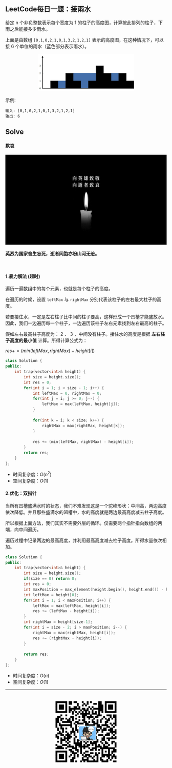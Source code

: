 ## LeetCode每日一题：接雨水

给定 n 个非负整数表示每个宽度为 1 的柱子的高度图，计算按此排列的柱子，下雨之后能接多少雨水。

上面是由数组 `[0,1,0,2,1,0,1,3,2,1,2,1]` 表示的高度图，在这种情况下，可以接 6 个单位的雨水（蓝色部分表示雨水）。

<div align="center">
    <img width="300px" src="https://github.com/RunCoderHang/LeetCode-Notes/blob/master/image/rainwatertrap.png"></img>
</div>


示例:

```
输入: [0,1,0,2,1,0,1,3,2,1,2,1]
输出: 6
```


## Solve

#### 默哀

<div align="center">
    <img width="661px" src="https://github.com/RunCoderHang/LeetCode-Notes/blob/master/image/silence-tribute.jpg"></img>
</div>

**英烈为国家舍生忘死，逝者同胞亦盼山河无恙。**

<br>

#### 1.暴力解法 (超时)

遍历一遍数组中的每个元素，也就是每个柱子的高度。

在遍历的时候，设置 `leftMax` 与 `rightMax` 分别代表该柱子的左右最大柱子的高度。

若要接住水，一定是左右柱子比中间的柱子要高，这样形成一个凹槽才能盛放水。因此，我们一边遍历每一个柱子，一边遍历该柱子左右元素找到左右最高的柱子。

假如左右最高柱子高度为： 2 、 3 ，中间没有柱子。接住水的高度是根据 **左右柱子高度的最小值** 计算。所得计算公式为：

$res += (min(leftMax, rightMax) - height[i])$

```c++
class Solution {
public:
    int trap(vector<int>& height) {
        int size = height.size();
        int res = 0;
        for(int i = 1; i < size - 1; i++) {
            int leftMax = 0, rightMax = 0;
            for(int j = i; j >= 0; j--) {
                leftMax = max(leftMax, height[j]);
            }

            for(int k = i; k < size; k++) {
                rightMax = max(rightMax, height[k]);
            }

            res += (min(leftMax, rightMax) - height[i]);
        }
        return res;
    }
};
```

* 时间复杂度：$O(n^2)$
* 空间复杂度：$O(1)$


#### 2.优化：双指针

当所有凹槽盛满水时的状态，我们不难发现这是一个驼峰形状：中间高，两边高度依次降低。并且那些盛满水的凹槽中，水的高度就是两边最高高度减去柱子高度。

所以根据上面方法，我们其实不需要外层的循环。仅需要两个指针指向数组的两端，向中间遍历。

遍历过程中记录两边的最高高度，并利用最高高度减去柱子高度。所得水量依次相加。

```c++
class Solution {
public:
    int trap(vector<int>& height) {
        int size = height.size();
        if(size == 0) return 0;
        int res = 0;
        int maxPosition = max_element(height.begin(), height.end()) - height.begin();
        int leftMax = height[0];
        for(int i = 1; i < maxPosition; i++) {
            leftMax = max(leftMax, height[i]);
            res += (leftMax - height[i]);
        }
        int rightMax = height[size-1];
        for(int i = size - 2; i > maxPosition; i--) {
            rightMax = max(rightMax, height[i]);
            res += (rightMax - height[i]);
        }
        
        return res;
    }
};
```

* 时间复杂度：$O(n)$
* 空间复杂度：$O(1)$

<div align="center">
    <hr style="height:1px;"/>
    <br>
    <img width="200px" src="https://github.com/RunCoderHang/LeetCode-Notes/blob/master/image/wxgzh-hang.png"></img>
</div>
